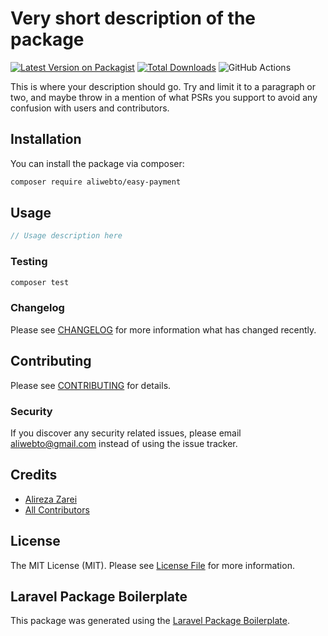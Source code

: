 # Very short description of the package

[![Latest Version on Packagist](https://img.shields.io/packagist/v/aliwebto/easy-payment.svg?style=flat-square)](https://packagist.org/packages/aliwebto/easy-payment)
[![Total Downloads](https://img.shields.io/packagist/dt/aliwebto/easy-payment.svg?style=flat-square)](https://packagist.org/packages/aliwebto/easy-payment)
![GitHub Actions](https://github.com/aliwebto/easy-payment/actions/workflows/main.yml/badge.svg)

This is where your description should go. Try and limit it to a paragraph or two, and maybe throw in a mention of what PSRs you support to avoid any confusion with users and contributors.

## Installation

You can install the package via composer:

```bash
composer require aliwebto/easy-payment
```

## Usage

```php
// Usage description here
```

### Testing

```bash
composer test
```

### Changelog

Please see [CHANGELOG](CHANGELOG.md) for more information what has changed recently.

## Contributing

Please see [CONTRIBUTING](CONTRIBUTING.md) for details.

### Security

If you discover any security related issues, please email aliwebto@gmail.com instead of using the issue tracker.

## Credits

-   [Alireza Zarei](https://github.com/aliwebto)
-   [All Contributors](../../contributors)

## License

The MIT License (MIT). Please see [License File](LICENSE.md) for more information.

## Laravel Package Boilerplate

This package was generated using the [Laravel Package Boilerplate](https://laravelpackageboilerplate.com).

